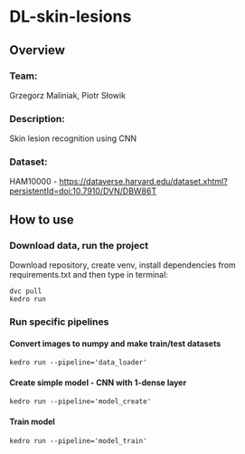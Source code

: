 # DL-skin-lesions

## Overview

### Team:
Grzegorz Maliniak, Piotr Słowik
### Description:
Skin lesion recognition using CNN 
### Dataset:
HAM10000 - https://dataverse.harvard.edu/dataset.xhtml?persistentId=doi:10.7910/DVN/DBW86T

## How to use

### Download data, run the project
Download repository, create venv, install dependencies from requirements.txt and then type in terminal:
```
dvc pull
kedro run
```

### Run specific pipelines
#### Convert images to numpy and make train/test datasets
```
kedro run --pipeline='data_loader'
```

#### Create simple model - CNN with 1-dense layer
```
kedro run --pipeline='model_create'
```

#### Train model
```
kedro run --pipeline='model_train'
```

